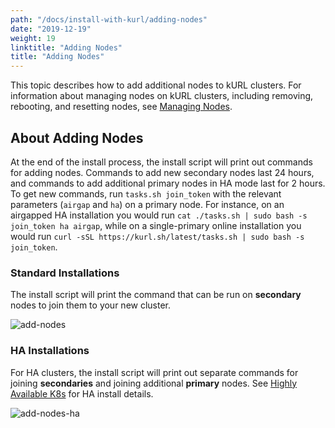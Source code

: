 ```yaml
---
path: "/docs/install-with-kurl/adding-nodes"
date: "2019-12-19"
weight: 19
linktitle: "Adding Nodes"
title: "Adding Nodes"
---
```


This topic describes how to add additional nodes to kURL clusters. For information about managing nodes on kURL clusters, including removing, rebooting, and resetting nodes, see [Managing Nodes](/docs/install-with-kurl/managing-nodes).

## About Adding Nodes

At the end of the install process, the install script will print out commands for adding nodes.
Commands to add new secondary nodes last 24 hours, and commands to add additional primary nodes in HA mode last for 2 hours.
To get new commands, run `tasks.sh join_token` with the relevant parameters (`airgap` and `ha`) on a primary node.
For instance, on an airgapped HA installation you would run `cat ./tasks.sh | sudo bash -s join_token ha airgap`, while on a single-primary online installation you would run `curl -sSL https://kurl.sh/latest/tasks.sh | sudo bash -s join_token`.

### Standard Installations
The install script will print the command that can be run on **secondary** nodes to join them to your new cluster.

![add-nodes](/add-nodes.png)

### HA Installations
For HA clusters, the install script will print out separate commands for joining **secondaries** and joining additional **primary** nodes.
See [Highly Available K8s](/docs/install-with-kurl/#highly-available-k8s-ha) for HA install details.

![add-nodes-ha](/add-nodes-ha.png)
